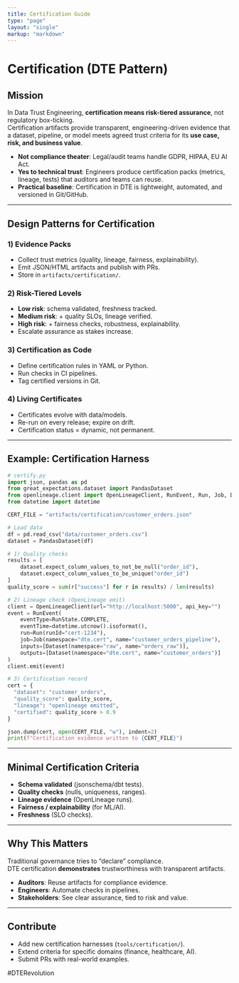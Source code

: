 ```yaml
---
title: Certification Guide
type: "page"
layout: "single"
markup: "markdown"
---
```


# Certification (DTE Pattern)

## Mission

In Data Trust Engineering, **certification means risk-tiered assurance**, not regulatory box-ticking.  
Certification artifacts provide transparent, engineering-driven evidence that a dataset, pipeline, or model meets agreed trust criteria for its **use case, risk, and business value**.

- **Not compliance theater**: Legal/audit teams handle GDPR, HIPAA, EU AI Act.  
- **Yes to technical trust**: Engineers produce certification packs (metrics, lineage, tests) that auditors and teams can reuse.  
- **Practical baseline**: Certification in DTE is lightweight, automated, and versioned in Git/GitHub.  

---

## Design Patterns for Certification

### 1) Evidence Packs
- Collect trust metrics (quality, lineage, fairness, explainability).  
- Emit JSON/HTML artifacts and publish with PRs.  
- Store in `artifacts/certification/`.  

### 2) Risk-Tiered Levels
- **Low risk**: schema validated, freshness tracked.  
- **Medium risk**: + quality SLOs, lineage verified.  
- **High risk**: + fairness checks, robustness, explainability.  
- Escalate assurance as stakes increase.  

### 3) Certification as Code
- Define certification rules in YAML or Python.  
- Run checks in CI pipelines.  
- Tag certified versions in Git.  

### 4) Living Certificates
- Certificates evolve with data/models.  
- Re-run on every release; expire on drift.  
- Certification status = dynamic, not permanent.  

---

## Example: Certification Harness

```python
# certify.py
import json, pandas as pd
from great_expectations.dataset import PandasDataset
from openlineage.client import OpenLineageClient, RunEvent, Run, Job, Dataset, RunState
from datetime import datetime

CERT_FILE = "artifacts/certification/customer_orders.json"

# Load data
df = pd.read_csv("data/customer_orders.csv")
dataset = PandasDataset(df)

# 1) Quality checks
results = [
    dataset.expect_column_values_to_not_be_null("order_id"),
    dataset.expect_column_values_to_be_unique("order_id")
]
quality_score = sum(r["success"] for r in results) / len(results)

# 2) Lineage check (OpenLineage emit)
client = OpenLineageClient(url="http://localhost:5000", api_key="")
event = RunEvent(
    eventType=RunState.COMPLETE,
    eventTime=datetime.utcnow().isoformat(),
    run=Run(runId="cert-1234"),
    job=Job(namespace="dte.cert", name="customer_orders_pipeline"),
    inputs=[Dataset(namespace="raw", name="orders_raw")],
    outputs=[Dataset(namespace="dte.cert", name="customer_orders")]
)
client.emit(event)

# 3) Certification record
cert = {
  "dataset": "customer_orders",
  "quality_score": quality_score,
  "lineage": "openlineage emitted",
  "certified": quality_score > 0.9
}

json.dump(cert, open(CERT_FILE, "w"), indent=2)
print(f"Certification evidence written to {CERT_FILE}")
```

---

## Minimal Certification Criteria

- **Schema validated** (jsonschema/dbt tests).  
- **Quality checks** (nulls, uniqueness, ranges).  
- **Lineage evidence** (OpenLineage runs).  
- **Fairness / explainability** (for ML/AI).  
- **Freshness** (SLO checks).  

---

## Why This Matters

Traditional governance tries to “declare” compliance.  
DTE certification **demonstrates** trustworthiness with transparent artifacts.  

- **Auditors**: Reuse artifacts for compliance evidence.  
- **Engineers**: Automate checks in pipelines.  
- **Stakeholders**: See clear assurance, tied to risk and value.  

---

## Contribute

- Add new certification harnesses (`tools/certification/`).  
- Extend criteria for specific domains (finance, healthcare, AI).  
- Submit PRs with real-world examples.  

#DTERevolution